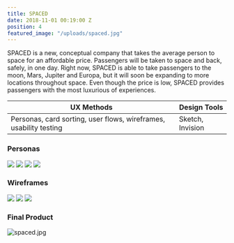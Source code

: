 ```yaml
---
title: SPACED
date: 2018-11-01 00:19:00 Z
position: 4
featured_image: "/uploads/spaced.jpg"
---
```


SPACED is a new, conceptual company that takes the average person to space for an affordable price. Passengers will be taken to space and back, safely, in one day. Right now, SPACED is able to take passengers to the moon, Mars, Jupiter and Europa, but it will soon be expanding to more locations throughout space. Even though the price is low, SPACED provides passengers with the most luxurious of experiences.

| UX Methods                                                        | Design Tools           |
|------------------------------------------------------------------|------------------------|
| Personas, card sorting, user flows, wireframes, usability testing | Sketch, Invision       |

### Personas

<div class="gallery" data-columns="4">
	<img src="/uploads/persona1.jpg">
	<img src="/uploads/persona2.jpg">
        <img src="/uploads/persona3.jpg">
        <img src="/uploads/persona4.jpg">
</div>

### Wireframes

<div class="gallery" data-columns="3">
	<img src="/uploads/wireframe.jpg">
	<img src="/uploads/mobile.jpg">
        <img src="/uploads/mobile2.jpg">
</div>

### Final Product

![spaced.jpg](/uploads/spaced.jpg)
